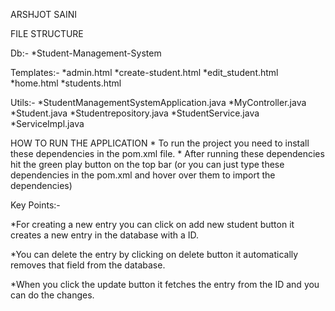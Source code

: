 ARSHJOT SAINI

FILE STRUCTURE

Db:- *Student-Management-System

Templates:- *admin.html *create-student.html *edit_student.html *home.html *students.html

Utils:- *StudentManagementSystemApplication.java *MyController.java *Student.java *Studentrepository.java *StudentService.java *ServiceImpl.java

HOW TO RUN THE APPLICATION * To run the project you need to install these dependencies in the pom.xml file. * After running these dependencies hit the green play button on the top bar (or you can just type these dependencies in the pom.xml and hover over them to import the dependencies)

Key Points:-

*For creating a new entry you can click on add new student button it creates a new entry in the database with a ID.

*You can delete the entry by clicking on delete button it automatically removes that field from the database.

*When you click the update button it fetches the entry from the ID and you can do the changes.
